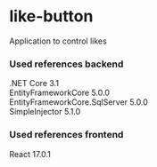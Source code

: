 # like-button
Application to control likes

### Used references backend
.NET Core 3.1<br>
EntityFrameworkCore 5.0.0<br>
EntityFrameworkCore.SqlServer 5.0.0<br>
SimpleInjector 5.1.0<br>

### Used references frontend
React 17.0.1<br>
